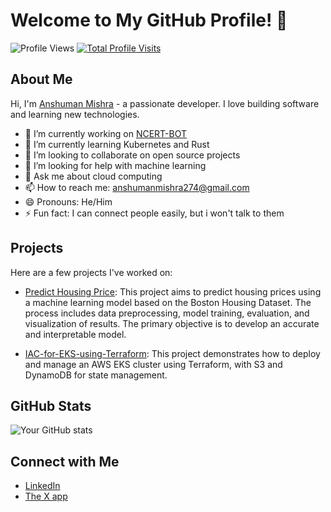 # Welcome to My GitHub Profile! 👋

![Profile Views](https://komarev.com/ghpvc/?username=REDFLAG-bugs&color=blue)
[![Total Profile Visits](https://hits.sh/github.com/REDFLAG-bugs.svg?style=for-the-badge)](https://hits.sh/github.com/REDFLAG-bugs/)

## About Me

Hi, I'm [Anshuman Mishra](https://github.com/REDFLAG-bugs) - a passionate developer. I love building software and learning new technologies.

- 🔭 I’m currently working on [NCERT-BOT](https://github.com/REDFLAG-bugs/NCERT-BOT)
- 🌱 I’m currently learning Kubernetes and Rust
- 👯 I’m looking to collaborate on open source projects
- 🤔 I’m looking for help with machine learning
- 💬 Ask me about cloud computing
- 📫 How to reach me: [anshumanmishra274@gmail.com](mailto:anshumanmishra274@gmail.com)
- 😄 Pronouns: He/Him
- ⚡ Fun fact: I can connect people easily, but i won't talk to them

## Projects

Here are a few projects I've worked on:

- [Predict Housing Price](https://github.com/REDFLAG-bugs/Predict-Housing-Price): This project aims to predict housing prices using a machine learning model based on the Boston Housing Dataset. The process includes data preprocessing, model training, evaluation, and visualization of results. The primary objective is to develop an accurate and interpretable model.

- [IAC-for-EKS-using-Terraform](https://github.com/REDFLAG-bugs/IAC-for-EKS-using-Terraform): This project demonstrates how to deploy and manage an AWS EKS cluster using Terraform, with S3 and DynamoDB for state management.

## GitHub Stats

![Your GitHub stats](https://github-readme-stats.vercel.app/api?username=REDFLAG-bugs&show_icons=true&theme=radical)

## Connect with Me

- [LinkedIn](https://www.linkedin.com/in/iamanshumanmishra/)
- [The X app](https://x.com/ifound_24)
